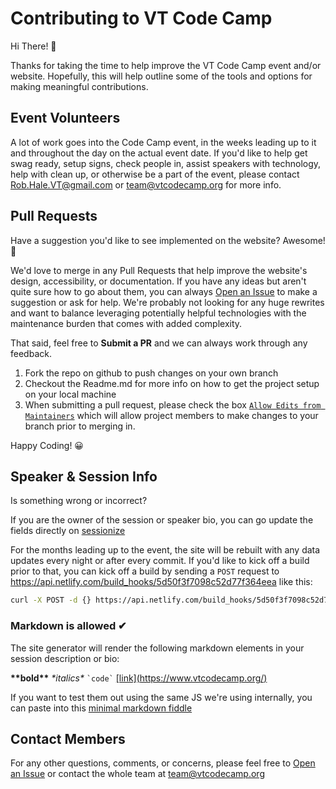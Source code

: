 # Contributing to VT Code Camp

Hi There! 👋

Thanks for taking the time to help improve the VT Code Camp event and/or website.  Hopefully, this will help outline some of the tools and options for making meaningful contributions.

## Event Volunteers

A lot of work goes into the Code Camp event, in the weeks leading up to it and throughout the day on the actual event date.  If you'd like to help get swag ready, setup signs, check people in, assist speakers with technology, help with clean up, or otherwise be a part of the event, please contact [Rob.Hale.VT@gmail.com](mailto:Rob.Hale.VT@gmail.com) or  [team@vtcodecamp.org](mailto:team@vtcodecamp.org) for more info.

## Pull Requests

Have a suggestion you'd like to see implemented on the website? Awesome! 🎉

We'd love to merge in any Pull Requests that help improve the website's design, accessibility, or documentation.  If you have any ideas but aren't quite sure how to go about them, you can always [Open an Issue](https://github.com/vtcodecamp/www.vtcodecamp.org/issues) to make a suggestion or ask for help.  We're probably not looking for any huge rewrites and want to balance leveraging potentially helpful technologies with the maintenance burden that comes with added complexity.

That said, feel free to **Submit a PR** and we can always work through any feedback.

1. Fork the repo on github to push changes on your own branch
2. Checkout the Readme.md for more info on how to get the project setup on your local machine
3. When submitting a pull request, please check the box [`Allow Edits from Maintainers`](https://help.github.com/en/articles/allowing-changes-to-a-pull-request-branch-created-from-a-fork) which will allow project members to make changes to your branch prior to merging in.

Happy Coding! 😀


## Speaker & Session Info

Is something wrong or incorrect?

If you are the owner of the session or speaker bio, you can go update the fields directly on [sessionize](https://sessionize.com/app/speaker)

For the months leading up to the event, the site will be rebuilt with any data updates every night or after every commit.  If you'd like to kick off a build prior to that, you can kick off a build by sending a `POST` request to https://api.netlify.com/build_hooks/5d50f3f7098c52d77f364eea like this:

```bash
curl -X POST -d {} https://api.netlify.com/build_hooks/5d50f3f7098c52d77f364eea
```

### Markdown is allowed ✔

The site generator will render the following markdown elements in your session description or bio:

**\*\*bold\*\***  *\*italics\**  <code>&#96;code&#96;</code>  [\[link\](https://www.vtcodecamp.org/)](https://www.vtcodecamp.org/)

If you want to test them out using the same JS we're using internally, you can paste into this [minimal markdown fiddle](https://jsfiddle.net/KyleMit/bqr0wysc/)

## Contact Members

For any other questions, comments, or concerns, please feel free to [Open an Issue](https://github.com/vtcodecamp/www.vtcodecamp.org/issues) or contact the whole team at [team@vtcodecamp.org](mailto:team@vtcodecamp.org)
